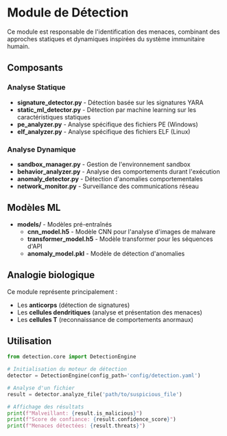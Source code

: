 # Module de Détection

Ce module est responsable de l'identification des menaces, combinant des approches statiques et dynamiques inspirées du système immunitaire humain.

## Composants

### Analyse Statique

- **signature_detector.py** - Détection basée sur les signatures YARA
- **static_ml_detector.py** - Détection par machine learning sur les caractéristiques statiques
- **pe_analyzer.py** - Analyse spécifique des fichiers PE (Windows)
- **elf_analyzer.py** - Analyse spécifique des fichiers ELF (Linux)

### Analyse Dynamique

- **sandbox_manager.py** - Gestion de l'environnement sandbox
- **behavior_analyzer.py** - Analyse des comportements durant l'exécution
- **anomaly_detector.py** - Détection d'anomalies comportementales
- **network_monitor.py** - Surveillance des communications réseau

## Modèles ML

- **models/** - Modèles pré-entraînés
  - **cnn_model.h5** - Modèle CNN pour l'analyse d'images de malware
  - **transformer_model.h5** - Modèle transformer pour les séquences d'API
  - **anomaly_model.pkl** - Modèle de détection d'anomalies

## Analogie biologique

Ce module représente principalement :
- Les **anticorps** (détection de signatures)
- Les **cellules dendritiques** (analyse et présentation des menaces)
- Les **cellules T** (reconnaissance de comportements anormaux)

## Utilisation

```python
from detection.core import DetectionEngine

# Initialisation du moteur de détection
detector = DetectionEngine(config_path='config/detection.yaml')

# Analyse d'un fichier
result = detector.analyze_file('path/to/suspicious_file')

# Affichage des résultats
print(f"Malveillant: {result.is_malicious}")
print(f"Score de confiance: {result.confidence_score}")
print(f"Menaces détectées: {result.threats}")
```